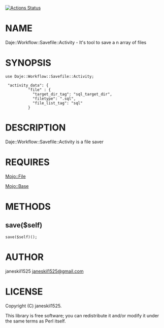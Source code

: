 [![Actions Status](https://github.com/janeskil1525/Daje-Workflow-Savefile-Activity/actions/workflows/test.yml/badge.svg)](https://github.com/janeskil1525/Daje-Workflow-Savefile-Activity/actions)
# NAME

Daje::Workflow::Savefile::Activity - It's tool to save a n array of files

# SYNOPSIS

    use Daje::Workflow::Savefile::Activity;

     "activity_data": {
              "file" : {
                "target_dir_tag": "sql_target_dir",
                "filetype": ".sql",
                "file_list_tag": "sql"
              }

# DESCRIPTION

Daje::Workflow::Savefile::Activity is a file saver

# REQUIRES

[Mojo::File](https://metacpan.org/pod/Mojo%3A%3AFile) 

[Mojo::Base](https://metacpan.org/pod/Mojo%3A%3ABase) 

# METHODS

## save($self)

    save($self)();

# AUTHOR

janeskil1525 <janeskil1525@gmail.com>

# LICENSE

Copyright (C) janeskil1525.

This library is free software; you can redistribute it and/or modify
it under the same terms as Perl itself.
